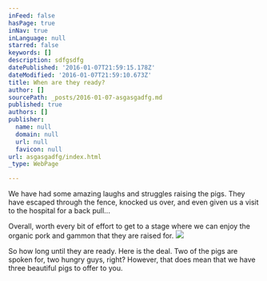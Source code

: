 ```yaml
---
inFeed: false
hasPage: true
inNav: true
inLanguage: null
starred: false
keywords: []
description: sdfgsdfg
datePublished: '2016-01-07T21:59:15.178Z'
dateModified: '2016-01-07T21:59:10.673Z'
title: When are they ready?
author: []
sourcePath: _posts/2016-01-07-asgasgadfg.md
published: true
authors: []
publisher:
  name: null
  domain: null
  url: null
  favicon: null
url: asgasgadfg/index.html
_type: WebPage

---
```

We have had some amazing laughs and struggles raising the pigs. They have escaped through the fence, knocked us over, and even given us a visit to the hospital for a back pull...

Overall, worth every bit of effort to get to a stage where we can enjoy the organic pork and gammon that they are raised for.
![](https://the-grid-user-content.s3-us-west-2.amazonaws.com/2b844e54-5654-479f-8483-b7ef89d9eb5a.JPG)

So how long until they are ready. Here is the deal. Two of the pigs are spoken for, two hungry guys, right? However, that does mean that we have three beautiful pigs to offer to you.